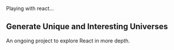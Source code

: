 Playing with react...

## Generate Unique and Interesting Universes

An ongoing project to explore React in more depth.
